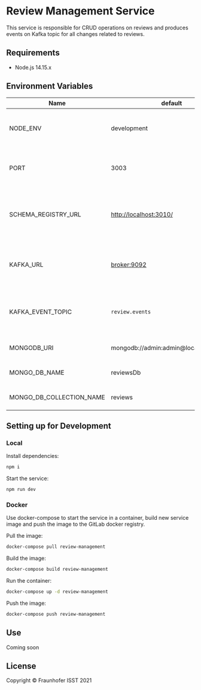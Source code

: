 # Review Management Service

This service is responsible for CRUD operations on reviews and produces events on Kafka topic for all changes related
to reviews.

## Requirements

+ Node.js 14.15.x

## Environment Variables

|Name|default|description|
|---|---|---|
|NODE_ENV|development|sets the mode in which the service runs|
|PORT|3003|sets the port allocated by the service|
|SCHEMA_REGISTRY_URL|<http://localhost:3010/>|URL of the schema registry where the `asyncapi` schema is located|
|KAFKA_URL|<broker:9092>|where the Kafka broker is located to read events from|
|KAFKA_EVENT_TOPIC|`review.events`|topic to which reviews events should be published|
|MONGODB_URI|mongodb://admin:admin@localhost:27017|MongoDB connection URI|
|MONGO_DB_NAME|reviewsDb|MongoDB database name|
|MONGO_DB_COLLECTION_NAME|reviews|MongoDB collection name|

## Setting up for Development

### Local

Install dependencies:

```sh
npm i
```

Start the service:

```sh
npm run dev
```

### Docker

Use docker-compose to start the service in a container, build new service image and push the image to the GitLab docker registry.

Pull the image:

```sh
docker-compose pull review-management
```

Build the image:

```sh
docker-compose build review-management
```

Run the container:

```sh
docker-compose up -d review-management
```

Push the image:

```sh
docker-compose push review-management
```

## Use
Coming soon

## License

Copyright © Fraunhofer ISST 2021

